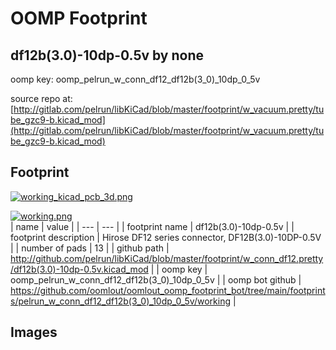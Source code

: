 # OOMP Footprint  
## df12b(3.0)-10dp-0.5v  by none  
  
oomp key: oomp_pelrun_w_conn_df12_df12b(3_0)_10dp_0_5v  
  
source repo at: [http://gitlab.com/pelrun/libKiCad/blob/master/footprint/w_vacuum.pretty/tube_gzc9-b.kicad_mod](http://gitlab.com/pelrun/libKiCad/blob/master/footprint/w_vacuum.pretty/tube_gzc9-b.kicad_mod)  
## Footprint  
  
[![working_kicad_pcb_3d.png](working_kicad_pcb_3d_600.png)](working_kicad_pcb_3d.png)  
  
[![working.png](working_600.png)](working.png)  
| name | value | 
| --- | --- | 
| footprint name | df12b(3.0)-10dp-0.5v | 
| footprint description | Hirose DF12 series connector, DF12B(3.0)-10DP-0.5V | 
| number of pads | 13 | 
| github path | http://github.com/pelrun/libKiCad/blob/master/footprint/w_conn_df12.pretty/df12b(3.0)-10dp-0.5v.kicad_mod | 
| oomp key | oomp_pelrun_w_conn_df12_df12b(3_0)_10dp_0_5v | 
| oomp bot github | https://github.com/oomlout/oomlout_oomp_footprint_bot/tree/main/footprints/pelrun_w_conn_df12_df12b(3_0)_10dp_0_5v/working | 
## Images  
